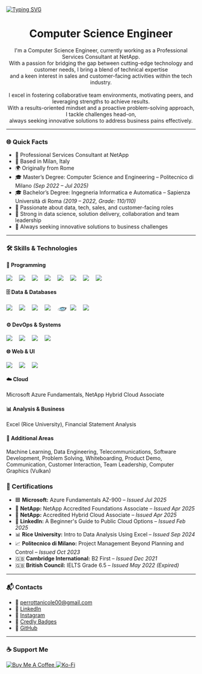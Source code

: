 <a href="https://git.io/typing-svg">
  <img src="https://readme-typing-svg.demolab.com?font=Fira+Code&size=32&duration=3500&pause=1000&color=C084FC&vCenter=true&width=900&height=45&lines=Hey+there%2C+I'm+Nicole.+Welcome+to+my+profile!" alt="Typing SVG" />
</a>

<h1 align="center">Computer Science Engineer</h1>

<p align="center">
  I'm a Computer Science Engineer, currently working as a Professional Services Consultant at NetApp. <br>
  With a passion for bridging the gap between cutting-edge technology and customer needs, I bring a blend of technical expertise <br>
  and a keen interest in sales and customer-facing activities within the tech industry.
  <br><br>
  I excel in fostering collaborative team environments, motivating peers, and leveraging strengths to achieve results. <br>
  With a results-oriented mindset and a proactive problem-solving approach, I tackle challenges head-on, <br>
  always seeking innovative solutions to address business pains effectively.
</p>

---

### 🌐 Quick Facts

- 💼 Professional Services Consultant at NetApp  
- 📍 Based in Milan, Italy  
- 🌍 Originally from Rome  
- 🎓 Master’s Degree: Computer Science and Engineering – Politecnico di Milano *(Sep 2022 – Jul 2025)*  
- 🎓 Bachelor’s Degree: Ingegneria Informatica e Automatica – Sapienza Università di Roma *(2019 – 2022, Grade: 110/110)* 
- 💬 Passionate about data, tech, sales, and customer-facing roles  
- 🤝 Strong in data science, solution delivery, collaboration and team leadership  
- 🚀 Always seeking innovative solutions to business challenges  

---

### 🛠️ Skills & Technologies

#### 🧠 Programming
<p align="left" style="display: flex; gap: 8px;">
  <img src="https://raw.githubusercontent.com/danielcranney/readme-generator/main/public/icons/skills/python-colored.svg" width="26" />
  <img src="https://raw.githubusercontent.com/danielcranney/readme-generator/main/public/icons/skills/c-colored.svg" width="26" />
  <img src="https://raw.githubusercontent.com/danielcranney/readme-generator/main/public/icons/skills/cplusplus-colored.svg" width="26" />
  <img src="https://raw.githubusercontent.com/danielcranney/readme-generator/main/public/icons/skills/java-colored.svg" width="26" />
  <img src="https://cdn.brandfetch.io/idjTXE6-rQ/w/400/h/400/theme/dark/icon.jpeg" width="26" />
  <img src="https://raw.githubusercontent.com/danielcranney/readme-generator/main/public/icons/skills/javascript-colored.svg" width="26" />
  <img src="https://raw.githubusercontent.com/danielcranney/readme-generator/main/public/icons/skills/php-colored.svg" width="26" />
  <img src="https://i.pinimg.com/736x/25/a8/5d/25a85d9e5057430d82273a3c75e73014.jpg" width="26" />
</p>

#### 🗄️ Data & Databases
<p align="left" style="display: flex; gap: 8px;">
  <img src="https://raw.githubusercontent.com/danielcranney/readme-generator/main/public/icons/skills/postgresql-colored.svg" width="26" />
  <img src="https://raw.githubusercontent.com/danielcranney/readme-generator/main/public/icons/skills/mysql-colored.svg" width="26" />
  <img src="https://raw.githubusercontent.com/danielcranney/readme-generator/main/public/icons/skills/mongodb-colored.svg" width="26" />
  <img src="https://upload.wikimedia.org/wikipedia/commons/thumb/e/e5/Neo4j-logo_color.png/640px-Neo4j-logo_color.png" width="26" />
  <img src="https://raw.githubusercontent.com/devicons/devicon/master/icons/cassandra/cassandra-original.svg" width="26" />
  <img src="https://upload.wikimedia.org/wikipedia/commons/f/f3/Apache_Spark_logo.svg" width="26" />
  <img src="https://www.vectorlogo.zone/logos/elastic/elastic-icon.svg" width="26" />
</p>

#### ⚙️ DevOps & Systems
<p align="left" style="display: flex; gap: 8px;">
  <img src="https://raw.githubusercontent.com/danielcranney/readme-generator/main/public/icons/skills/docker-colored.svg" width="26" />
  <img src="https://raw.githubusercontent.com/danielcranney/readme-generator/main/public/icons/skills/github-colored.svg" width="26" />
  <img src="https://raw.githubusercontent.com/danielcranney/readme-generator/main/public/icons/skills/linux-colored.svg" width="26" />
  <img src="https://raw.githubusercontent.com/danielcranney/readme-generator/main/public/icons/skills/gnubash.svg" width="26" />
</p>

#### 🌐 Web & UI
<p align="left" style="display: flex; gap: 8px;">
  <img src="https://raw.githubusercontent.com/danielcranney/readme-generator/main/public/icons/skills/html5-colored.svg" width="26" />
  <img src="https://raw.githubusercontent.com/danielcranney/readme-generator/main/public/icons/skills/css3-colored.svg" width="26" />
  <img src="https://cdn.jsdelivr.net/gh/devicons/devicon/icons/bootstrap/bootstrap-original.svg" width="26" />
</p>

#### ☁️ Cloud
<p align="left">
  Microsoft Azure Fundamentals, NetApp Hybrid Cloud Associate
</p>

#### 📊 Analysis & Business
<p align="left">
  Excel (Rice University), Financial Statement Analysis
</p>

#### 🧩 Additional Areas
<p align="left">
  Machine Learning, Data Engineering, Telecommunications, Software Development, Problem Solving, Whiteboarding, Product Demo, Communication, Customer Interaction, Team Leadership, Computer Graphics (Vulkan)
</p>

### 📜 Certifications

- 🟦 **Microsoft:** Azure Fundamentals AZ-900 – *Issued Jul 2025*  
- 💾 **NetApp:** NetApp Accredited Foundations Associate – *Issued Apr 2025*  
- 💾 **NetApp:** Accredited Hybrid Cloud Associate – *Issued Apr 2025*  
- 📘 **LinkedIn:** A Beginner's Guide to Public Cloud Options – *Issued Feb 2025*  
- 📊 **Rice University:** Intro to Data Analysis Using Excel – *Issued Sep 2024*  
- 📈 **Politecnico di Milano:** Project Management Beyond Planning and Control – *Issued Oct 2023*  
- 🇬🇧 **Cambridge International:** B2 First – *Issued Dec 2021*  
- 🇬🇧 **British Council:** IELTS Grade 6.5 – *Issued May 2022 (Expired)*  

---

### 📬 Contacts

- 📧 [perrottanicole00@gmail.com](mailto:perrottanicole00@gmail.com)
- 💼 [LinkedIn](https://www.linkedin.com/in/nicole-perrotta-117693201/)
- 📸 [Instagram](https://www.instagram.com/nicole_perrotta7/)  
- 🏅 [Credly Badges](https://www.credly.com/users/nicole-perrotta.445990ef/)
- 🐙 [GitHub](https://github.com/NicolePerrotta)

---

### ☕ Support Me

<p>
  <a href="https://www.buymeacoffee.com/yourusername">
    <img src="https://cdn.buymeacoffee.com/buttons/v2/default-yellow.png" width="150" alt="Buy Me A Coffee" />
  </a>
  <a href="https://www.ko-fi.com/yourusername">
    <img src="https://storage.ko-fi.com/cdn/kofi2.png?v=3" width="150" alt="Ko-Fi" />
  </a>
</p>

